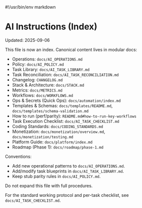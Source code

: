 #!/usr/bin/env markdown

# AI Instructions (Index)

Updated: 2025-09-06

This file is now an index. Canonical content lives in modular docs:

-    Operations: `docs/AI_OPERATIONS.md`
-    Policy: `docs/AI_POLICY.md`
-    Task Library: `docs/AI_TASK_LIBRARY.md`
-    Task Reconciliation: `docs/AI_TASK_RECONCILIATION.md`
-    Changelog: `CHANGELOG.md`
-    Stack & Architecture: `docs/STACK.md`
-    Metrics: `docs/METRICS.md`
-    Workflows: `docs/WORKFLOWS.md`
-    Ops & Secrets (Quick Ops): `docs/automation/index.md`
-    Templates & Schemas: `docs/templates/README.md`, `docs/templates/schema-validation.md`
-    How to run (perf/parity): `README.md#how-to-run-key-workflows`
-    Task Execution Checklist: `docs/AI_TASK_CHECKLIST.md`
-    Coding Standards: `docs/CODING_STANDARDS.md`
-    Monetization: `docs/monetization/overview.md`, `docs/monetization/testing.md`
-    Platform Guide: `docs/platform/index.md`
-    Roadmap (Phase 1): `docs/roadmap/phase-1.md`

Conventions:

-    Add new operational patterns to `docs/AI_OPERATIONS.md`.
-    Add/modify task blueprints in `docs/AI_TASK_LIBRARY.md`.
-    Keep stub parity rules in `docs/AI_POLICY.md`.

Do not expand this file with full procedures.

For the standard working protocol and per-task checklist, see `docs/AI_TASK_CHECKLIST.md`.

